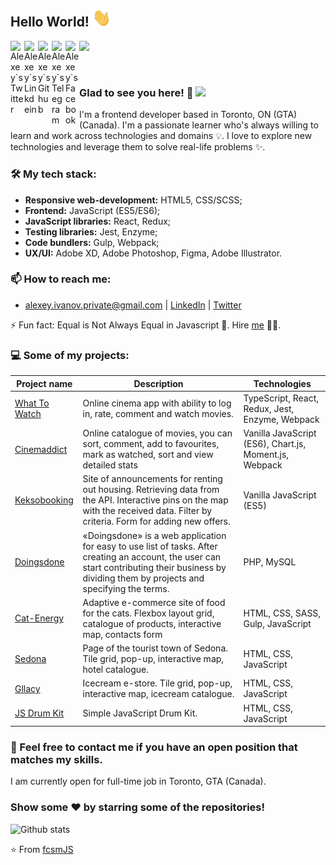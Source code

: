 ## Hello World! <img src="https://raw.githubusercontent.com/fcsmJS/fcsmJS/master/gifs/Hi.gif" width="30px"></h2>

<a href="https://twitter.com/alessio_gio">
  <img align="left" alt="Alexey`s Twitter" width="22px" src="https://cdn.jsdelivr.net/npm/simple-icons@v3/icons/twitter.svg" />
</a>
<a href="https://www.linkedin.com/in/alexey-ivanov-fcsmJS/">
  <img align="left" alt="Alexey`s Linkdein" width="22px" src="https://cdn.jsdelivr.net/npm/simple-icons@v3/icons/linkedin.svg" />
</a>
<a href="https://github.com/fcsmJS">
  <img align="left" alt="Alexey`s Github" width="22px" src="https://cdn.jsdelivr.net/npm/simple-icons@v3/icons/github.svg" />
</a>
<a href="https://t.me/fcsm_js_">
  <img align="left" alt="Alexey`s Telegram" width="22px" src="https://cdn.jsdelivr.net/npm/simple-icons@v3/icons/telegram.svg" />
</a>
<a href="https://www.facebook.com/alexey.ivanov.private/">
  <img align="left" alt="Alexey`s Facebook" width="22px" src="https://cdn.jsdelivr.net/npm/simple-icons@v3/icons/facebook.svg" />
</a>

![](https://www.codewars.com/users/fcsmJS/badges/micro)

<br />

### Glad to see you here! 🤩 ![](https://visitor-badge.glitch.me/badge?page_id=fcsmJS.fcsmJS)

I'm a frontend developer based in Toronto, ON (GTA) (Canada). I'm a passionate learner who's always willing to learn and work across technologies and domains 💡. I love to explore new technologies and leverage them to solve real-life problems ✨.

### 🛠 My tech stack:

- **Responsive web-development:** HTML5, CSS/SCSS;
- **Frontend:** JavaScript (ES5/ES6);
- **JavaScript libraries:** React, Redux;
- **Testing libraries:** Jest, Enzyme;
- **Code bundlers:** Gulp, Webpack;
- **UX/UI:** Adobe XD, Adobe Photoshop, Figma, Adobe Illustrator.

### 📫 How to reach me:
- alexey.ivanov.private@gmail.com | [LinkedIn](https://www.linkedin.com/in/alexey-ivanov-fcsmJS) | [Twitter](https://twitter.com/alessio_gio)

⚡ Fun fact: Equal is Not Always Equal in Javascript 🤣. Hire [me](mailto:alexey.ivanov.private@gmail.com?Subject=Hello%20Alexey) 👨‍💻.

### 💻 Some of my projects:

| Project name        | Description          | Technologies  |
| ------------- | ------------- | ----- |
| [What To Watch](https://github.com/fcsmJS/what-to-watch) | Online cinema app with ability to log in, rate, comment and watch movies. | TypeScript, React, Redux, Jest, Enzyme, Webpack |
| [Cinemaddict](https://github.com/fcsmJS/cinemaddict) | Online catalogue of movies, you can sort, comment, add to favourites, mark as watched, sort and view detailed stats  | Vanilla JavaScript (ES6), Chart.js, Moment.js, Webpack |
| [Keksobooking](https://github.com/fcsmJS/keksobooking) | Site of announcements for renting out housing. Retrieving data from the API. Interactive pins on the map with the received data. Filter by criteria. Form for adding new offers.  | Vanilla JavaScript (ES5) |
| [Doingsdone](https://github.com/fcsmJS/doingsdone) | «Doingsdone» is a web application for easy to use list of tasks. After creating an account, the user can start contributing their business by dividing them by projects and specifying the terms. | PHP, MySQL |
| [Cat-Energy](https://github.com/fcsmJS/cat-energy-18) | Adaptive e-commerce site of food for the cats. Flexbox layout grid, catalogue of products, interactive map, contacts form | HTML, CSS, SASS, Gulp, JavaScript |
| [Sedona](https://github.com/fcsmJS/sedona) | Page of the tourist town of Sedona. Tile grid, pop-up, interactive map, hotel catalogue. | HTML, CSS, JavaScript |
| [Gllacy](https://github.com/fcsmJS/gllacy) | Icecream e-store. Tile grid, pop-up, interactive map, icecream catalogue. | HTML, CSS, JavaScript |
| [JS Drum Kit](fcsmjs.github.io/js-drum-kit/) | Simple JavaScript Drum Kit. | HTML, CSS, JavaScript |

### 💌 Feel free to contact me if you have an open position that matches my skills. 

I am currently open for full-time job in Toronto, GTA (Canada).

### Show some ❤️ by starring some of the repositories!

![Github stats](https://github-readme-stats.vercel.app/api?username=fcsmJS&show_icons=true&hide_border=true)

⭐️ From [fcsmJS](https://github.com/fcsmJS)
